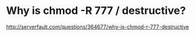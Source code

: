 # Why is chmod -R 777 / destructive?

http://serverfault.com/questions/364677/why-is-chmod-r-777-destructive
